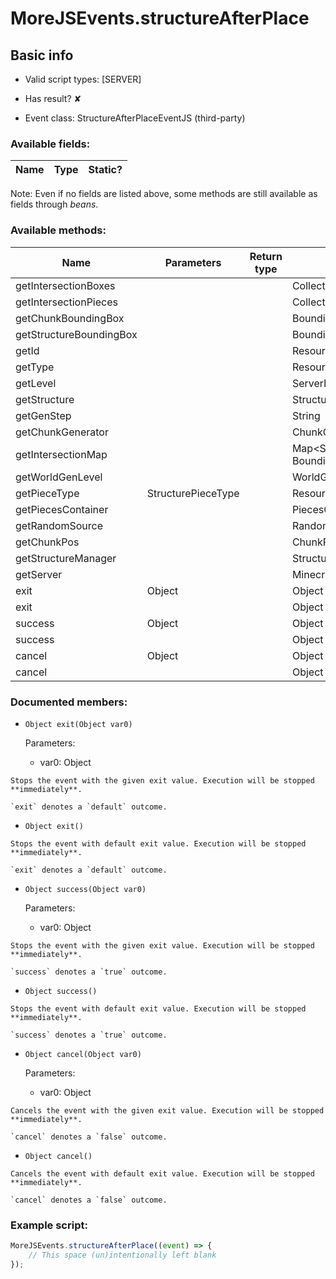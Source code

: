 # MoreJSEvents.structureAfterPlace

## Basic info

- Valid script types: [SERVER]

- Has result? ✘

- Event class: StructureAfterPlaceEventJS (third-party)

### Available fields:

| Name | Type | Static? |
| ---- | ---- | ------- |

Note: Even if no fields are listed above, some methods are still available as fields through *beans*.

### Available methods:

| Name | Parameters | Return type | Static? |
| ---- | ---------- | ----------- | ------- |
| getIntersectionBoxes |  |  | Collection<BoundingBox> | ✘ |
| getIntersectionPieces |  |  | Collection<StructurePiece> | ✘ |
| getChunkBoundingBox |  |  | BoundingBox | ✘ |
| getStructureBoundingBox |  |  | BoundingBox | ✘ |
| getId |  |  | ResourceLocation | ✘ |
| getType |  |  | ResourceLocation | ✘ |
| getLevel |  |  | ServerLevel | ✘ |
| getStructure |  |  | Structure | ✘ |
| getGenStep |  |  | String | ✘ |
| getChunkGenerator |  |  | ChunkGenerator | ✘ |
| getIntersectionMap |  |  | Map<StructurePiece, BoundingBox> | ✘ |
| getWorldGenLevel |  |  | WorldGenLevel | ✘ |
| getPieceType | StructurePieceType |  | ResourceLocation | ✘ |
| getPiecesContainer |  |  | PiecesContainer | ✘ |
| getRandomSource |  |  | RandomSource | ✘ |
| getChunkPos |  |  | ChunkPos | ✘ |
| getStructureManager |  |  | StructureManager | ✘ |
| getServer |  |  | MinecraftServer | ✘ |
| exit | Object |  | Object | ✘ |
| exit |  |  | Object | ✘ |
| success | Object |  | Object | ✘ |
| success |  |  | Object | ✘ |
| cancel | Object |  | Object | ✘ |
| cancel |  |  | Object | ✘ |


### Documented members:

- `Object exit(Object var0)`

  Parameters:
  - var0: Object

```
Stops the event with the given exit value. Execution will be stopped **immediately**.

`exit` denotes a `default` outcome.
```

- `Object exit()`
```
Stops the event with default exit value. Execution will be stopped **immediately**.

`exit` denotes a `default` outcome.
```

- `Object success(Object var0)`

  Parameters:
  - var0: Object

```
Stops the event with the given exit value. Execution will be stopped **immediately**.

`success` denotes a `true` outcome.
```

- `Object success()`
```
Stops the event with default exit value. Execution will be stopped **immediately**.

`success` denotes a `true` outcome.
```

- `Object cancel(Object var0)`

  Parameters:
  - var0: Object

```
Cancels the event with the given exit value. Execution will be stopped **immediately**.

`cancel` denotes a `false` outcome.
```

- `Object cancel()`
```
Cancels the event with default exit value. Execution will be stopped **immediately**.

`cancel` denotes a `false` outcome.
```



### Example script:

```js
MoreJSEvents.structureAfterPlace((event) => {
	// This space (un)intentionally left blank
});
```

